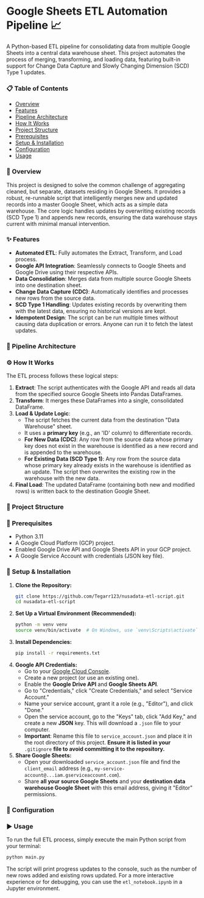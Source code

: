 # Google Sheets ETL Automation Pipeline 📈
A Python-based ETL pipeline for consolidating data from multiple Google Sheets into a central data warehouse sheet. This project automates the process of merging, transforming, and loading data, featuring built-in support for Change Data Capture and Slowly Changing Dimension (SCD) Type 1 updates.

### 📋 Table of Contents
- [Overview](#-overview)
- [Features](#-features)
- [Pipeline Architecture](#-pipeline-architecture)
- [How It Works](#-how-it-works)
- [Project Structure](#-project-structure)
- [Prerequisites](#-prerequisites)
- [Setup & Installation](#-setup--installation)
- [Configuration](#-configuration)
- [Usage](#-usage)

### 🔎 Overview
This project is designed to solve the common challenge of aggregating cleaned, but separate, datasets residing in Google Sheets. It provides a robust, re-runnable script that intelligently merges new and updated records into a master Google Sheet, which acts as a simple data warehouse. The core logic handles updates by overwriting existing records (SCD Type 1) and appends new records, ensuring the data warehouse stays current with minimal manual intervention.

### ✨ Features
- **Automated ETL**: Fully automates the Extract, Transform, and Load process.
- **Google API Integration**: Seamlessly connects to Google Sheets and Google Drive using their respective APIs.
- **Data Consolidation**: Merges data from multiple source Google Sheets into one destination sheet.
- **Change Data Capture (CDC)**: Automatically identifies and processes new rows from the source data.
- **SCD Type 1 Handling**: Updates existing records by overwriting them with the latest data, ensuring no historical versions are kept.
- **Idempotent Design**: The script can be run multiple times without causing data duplication or errors. Anyone can run it to fetch the latest updates.
### 📄 Pipeline Architecture



### ⚙️ How It Works
The ETL process follows these logical steps:
1. **Extract**: The script authenticates with the Google API and reads all data from the specified source Google Sheets into Pandas DataFrames.
2. **Transform**: It merges these DataFrames into a single, consolidated DataFrame.
3. **Load & Update Logic**:
   - The script fetches the current data from the destination "Data Warehouse" sheet.
   - It uses a **primary key** (e.g., an 'ID' column) to differentiate records.
   - **For New Data (CDC)**: Any row from the source data whose primary key does not exist in the warehouse is identified as a new record and is appended to the warehouse.
   - **For Existing Data (SCD Type 1)**: Any row from the source data whose primary key already exists in the warehouse is identified as an update. The script then overwrites the existing row in the warehouse with the new data.
4. **Final Load**: The updated DataFrame (containing both new and modified rows) is written back to the destination Google Sheet.

### 📁 Project Structure


### 🔧 Prerequisites
- Python 3.11
- A Google Cloud Platform (GCP) project.
- Enabled Google Drive API and Google Sheets API in your GCP project.
- A Google Service Account with credentials (JSON key file).
  
### 🚀 Setup & Installation
1. **Clone the Repository:**
   ```bash
   git clone https://github.com/Tegarr123/nusadata-etl-script.git
   cd nusadata-etl-script
   ```
2. **Set Up a Virtual Environment (Recommended):**
   ```bash
   python -m venv venv
   source venv/bin/activate  # On Windows, use `venv\Scripts\activate`
   ```
3. **Install Dependencies:**
   ```bash
   pip install -r requirements.txt
   ```
4. **Google API Credentials:**
   - Go to your [Google Cloud Console](https://console.cloud.google.com/).
   - Create a new project (or use an existing one).
   - Enable the **Google Drive API** and **Google Sheets API**.
   - Go to "Credentials," click "Create Credentials," and select "Service Account."
   - Name your service account, grant it a role (e.g., "Editor"), and click "Done."
   - Open the service account, go to the "Keys" tab, click "Add Key," and create a new **JSON** key. This will download a ```.json``` file to your computer.
   - **Important**: Rename this file to ```service_account.json``` and place it in the root directory of this project. **Ensure it is listed in your** ```.gitignore``` **file to avoid committing it to the repository.**
5. **Share Google Sheets:**
   - Open your downloaded ```service_account.json``` file and find the ```client_email``` address (e.g., ```my-service-account@...iam.gserviceaccount.com```).
   - Share **all your source Google Sheets** and your **destination data warehouse Google Sheet** with this email address, giving it "Editor" permissions.
   
### 🔩 Configuration

### ▶️ Usage
To run the full ETL process, simply execute the main Python script from your terminal:
```bash
python main.py
```
The script will print progress updates to the console, such as the number of new rows added and existing rows updated.
For a more interactive experience or for debugging, you can use the ```etl_notebook.ipynb``` in a Jupyter environment.
